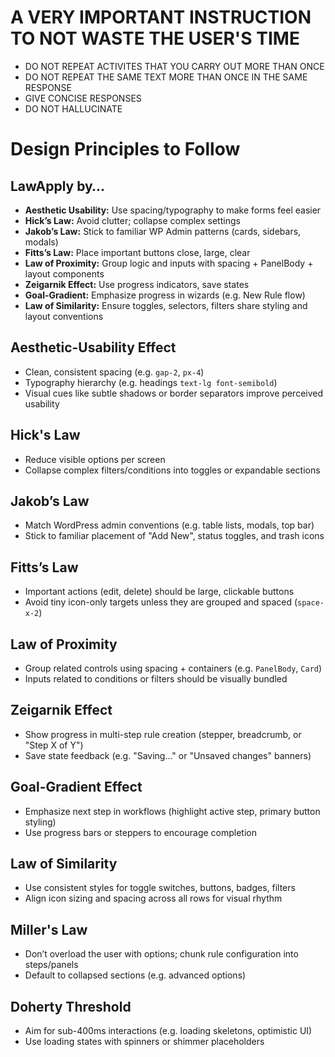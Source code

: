 # A VERY IMPORTANT INSTRUCTION TO NOT WASTE THE USER'S TIME

* DO NOT REPEAT ACTIVITES THAT YOU CARRY OUT MORE THAN ONCE
* DO NOT REPEAT THE SAME TEXT MORE THAN ONCE IN THE SAME RESPONSE
* GIVE CONCISE RESPONSES
* DO NOT HALLUCINATE


# Design Principles to Follow

## LawApply by…

*   **Aesthetic Usability:** Use spacing/typography to make forms feel easier
*   **Hick’s Law:** Avoid clutter; collapse complex settings
*   **Jakob’s Law:** Stick to familiar WP Admin patterns (cards, sidebars, modals)
*   **Fitts’s Law:** Place important buttons close, large, clear
*   **Law of Proximity:** Group logic and inputs with spacing + PanelBody + layout components
*   **Zeigarnik Effect:** Use progress indicators, save states
*   **Goal-Gradient:** Emphasize progress in wizards (e.g. New Rule flow)
*   **Law of Similarity:** Ensure toggles, selectors, filters share styling and layout conventions

## Aesthetic-Usability Effect

*   Clean, consistent spacing (e.g. `gap-2`, `px-4`)
*   Typography hierarchy (e.g. headings `text-lg font-semibold`)
*   Visual cues like subtle shadows or border separators improve perceived usability

## Hick's Law

*   Reduce visible options per screen
*   Collapse complex filters/conditions into toggles or expandable sections

## Jakob’s Law

*   Match WordPress admin conventions (e.g. table lists, modals, top bar)
*   Stick to familiar placement of "Add New", status toggles, and trash icons

## Fitts’s Law

*   Important actions (edit, delete) should be large, clickable buttons
*   Avoid tiny icon-only targets unless they are grouped and spaced (`space-x-2`)

## Law of Proximity

*   Group related controls using spacing + containers (e.g. `PanelBody`, `Card`)
*   Inputs related to conditions or filters should be visually bundled

## Zeigarnik Effect

*   Show progress in multi-step rule creation (stepper, breadcrumb, or "Step X of Y")
*   Save state feedback (e.g. "Saving..." or "Unsaved changes" banners)

## Goal-Gradient Effect

*   Emphasize next step in workflows (highlight active step, primary button styling)
*   Use progress bars or steppers to encourage completion

## Law of Similarity

*   Use consistent styles for toggle switches, buttons, badges, filters
*   Align icon sizing and spacing across all rows for visual rhythm

## Miller's Law

*   Don’t overload the user with options; chunk rule configuration into steps/panels
*   Default to collapsed sections (e.g. advanced options)

## Doherty Threshold

*   Aim for sub-400ms interactions (e.g. loading skeletons, optimistic UI)
*   Use loading states with spinners or shimmer placeholders